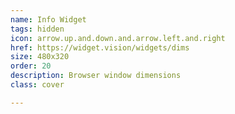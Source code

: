 ```yaml
---
name: Info Widget
tags: hidden
icon: arrow.up.and.down.and.arrow.left.and.right
href: https://widget.vision/widgets/dims
size: 480x320
order: 20
description: Browser window dimensions
class: cover

---
```

